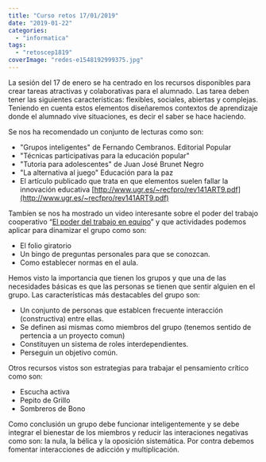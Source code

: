 ```yaml
---
title: "Curso retos 17/01/2019"
date: "2019-01-22"
categories: 
  - "informatica"
tags: 
  - "retoscep1819"
coverImage: "redes-e1548192999375.jpg"
---
```


La sesión del 17 de enero se ha centrado en los recursos disponibles para crear tareas atractivas y colaborativas para el alumnado. Las tarea deben tener las siguientes características: flexibles, sociales, abiertas y complejas. Teniendo en cuenta estos elementos diseñaremos contextos de aprendizaje donde el alumnado vive situaciones, es decir el saber se hace haciendo.

Se nos ha recomendado un conjunto de lecturas como son:

- "Grupos inteligentes" de Fernando Cembranos. Editorial Popular
- "Técnicas participativas para la educación popular"
- "Tutoria para adolescentes" de Juan José Brunet Negro
- "La alternativa al juego" Educación para la paz
- El artículo publicado que trata en que elementos suelen fallar la innovación educativa [http://www.ugr.es/~recfpro/rev141ART9.pdf](http://www.ugr.es/~recfpro/rev141ART9.pdf)

Tambíen se nos ha mostrado un video interesante sobre el poder del trabajo cooperativo “[El poder del trabajo en equipo](https://www.youtube.com/watch?v=Eo4hu7FLpoU)” y que actividades podemos aplicar para dinamizar el grupo como son:

- El folio giratorio
- Un bingo de preguntas personales para que se conozcan.
- Como establecer normas en el aula.

Hemos visto la importancia que tienen los grupos y que una de las necesidades básicas es que las personas se tienen que sentir alguien en el grupo. Las características más destacables del grupo son:

- Un conjunto de personas que establcen frecuente interacción (constructiva) entre ellas.
- Se definen asi mismas como miembros del grupo (tenemos sentido de pertencia a un proyecto comun)
- Constituyen un sistema de roles interdependientes.
- Perseguin un objetivo común.

Otros recursos vistos son estrategias para trabajar el pensamiento crítico como son:

- Escucha activa
- Pepito de Grillo
- Sombreros de Bono

Como conclusión un grupo debe funcionar inteligentemente y se debe integrar el bienestar de los miembros y reducir las interaciones negativas como son: la nula, la bélica y la oposición sistemática. Por contra debemos fomentar interacciones de adicción y multiplicación.
